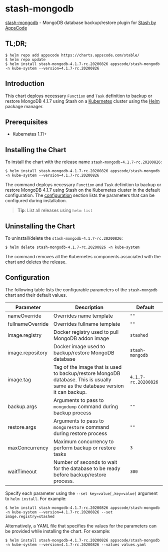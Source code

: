 # stash-mongodb

[stash-mongodb](https://github.com/stashed/mongodb) - MongoDB database backup/restore plugin for [Stash by AppsCode](https://stash.run)

## TL;DR;

```console
$ helm repo add appscode https://charts.appscode.com/stable/
$ helm repo update
$ helm install stash-mongodb-4.1.7-rc.20200826 appscode/stash-mongodb -n kube-system --version=4.1.7-rc.20200826
```

## Introduction

This chart deploys necessary `Function` and `Task` definition to backup or restore MongoDB 4.1.7 using Stash on a [Kubernetes](http://kubernetes.io) cluster using the [Helm](https://helm.sh) package manager.

## Prerequisites

- Kubernetes 1.11+

## Installing the Chart

To install the chart with the release name `stash-mongodb-4.1.7-rc.20200826`:

```console
$ helm install stash-mongodb-4.1.7-rc.20200826 appscode/stash-mongodb -n kube-system --version=4.1.7-rc.20200826
```

The command deploys necessary `Function` and `Task` definition to backup or restore MongoDB 4.1.7 using Stash on the Kubernetes cluster in the default configuration. The [configuration](#configuration) section lists the parameters that can be configured during installation.

> **Tip**: List all releases using `helm list`

## Uninstalling the Chart

To uninstall/delete the `stash-mongodb-4.1.7-rc.20200826`:

```console
$ helm delete stash-mongodb-4.1.7-rc.20200826 -n kube-system
```

The command removes all the Kubernetes components associated with the chart and deletes the release.

## Configuration

The following table lists the configurable parameters of the `stash-mongodb` chart and their default values.

|    Parameter     |                                                          Description                                                          |       Default       |
|------------------|-------------------------------------------------------------------------------------------------------------------------------|---------------------|
| nameOverride     | Overrides name template                                                                                                       | `""`                |
| fullnameOverride | Overrides fullname template                                                                                                   | `""`                |
| image.registry   | Docker registry used to pull MongoDB addon image                                                                              | `stashed`           |
| image.repository | Docker image used to backup/restore MongoDB database                                                                          | `stash-mongodb`     |
| image.tag        | Tag of the image that is used to backup/restore MongoDB database. This is usually same as the database version it can backup. | `4.1.7-rc.20200826` |
| backup.args      | Arguments to pass to `mongodump` command during backup process                                                                | `""`                |
| restore.args     | Arguments to pass to `mongorestore` command during restore process                                                            | `""`                |
| maxConcurrency   | Maximum concurrency to perform backup or restore tasks                                                                        | `3`                 |
| waitTimeout      | Number of seconds to wait for the database to be ready before backup/restore process.                                         | `300`               |


Specify each parameter using the `--set key=value[,key=value]` argument to `helm install`. For example:

```console
$ helm install stash-mongodb-4.1.7-rc.20200826 appscode/stash-mongodb -n kube-system --version=4.1.7-rc.20200826 --set image.registry=stashed
```

Alternatively, a YAML file that specifies the values for the parameters can be provided while
installing the chart. For example:

```console
$ helm install stash-mongodb-4.1.7-rc.20200826 appscode/stash-mongodb -n kube-system --version=4.1.7-rc.20200826 --values values.yaml
```
